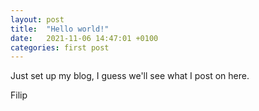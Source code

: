 ```yaml
---
layout: post
title:  "Hello world!"
date:   2021-11-06 14:47:01 +0100
categories: first post
---
```


Just set up my blog, I guess we'll see what I post on here.

Filip
